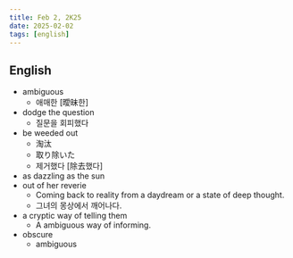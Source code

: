 ```yaml
---
title: Feb 2, 2K25
date: 2025-02-02
tags: [english]
---
```


## English

- ambiguous
  - 애매한 [曖昧한]
- dodge the question
  - 질문을 회피했다
- be weeded out
  - 淘汰
  - 取り除いた
  - 제거했다 [除去했다]
- as dazzling as the sun
- out of her reverie
  - Coming back to reality from a daydream or a state of deep thought.
  - 그녀의 몽상에서 깨어나다.
- a cryptic way of telling them
  - A ambiguous way of informing.
- obscure
  - ambiguous
